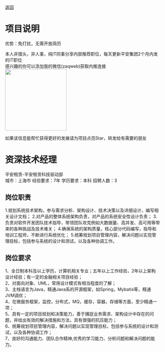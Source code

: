 [返回](../)

# 项目说明

优势：免打扰，无需开放简历

本人非猎头，非人事，纯IT同事分享内部推荐职位，每天更新平安集团2个月内发的IT职位  
感兴趣的你可以添加我的微信(zaqweb)获取内推连接  
<img src="https://github.com/zaqweb/PA-IT-JOBS/blob/master/WechatICode.jpeg"  height="200" width="200">

如果该信息能帮忙获得更好的发展请为项目点亮Star，转发给有需要的朋友

# 资深技术经理
平安租赁-平安租赁科技驱动部  
城市：上海市 经验要求：7年 学历要求：本科  招聘人数：3

## 岗位职责
1.规划系统技术架构，参与需求分析、架构设计、技术决策以及详细设计，编写相关设计文档；
2.对产品的整体系统架构负责，对产品的系统安全性设计负责；
3.负责对软件开发团队技术指导，带领团队攻克例如大数据量、高并发、高可用等带来的各种挑战及技术难关；
4.确保系统的架构质量，核心部分代码编写，指导和培训工程师，不断进行系统优化；
5.统筹规划项目管理内容，解决问题以实现管理目标，包括参与系统的设计和测试，以及各种协调工作。

## 岗位要求
1、全日制本科及以上学历，计算机相关专业；五年以上工作经验，2年以上架构设计经验；有一定的金融相关项目经验；			
2、对面向对象、UML，常用设计模式有相当程度的了解；			
3、主栈语言为Java，精通Java系的开源框架，如Spring，Mybatis等，精通JVM调优；			
4、在微服务框架，监控，分布式，MQ，缓存，容器，存储等方面，至少精通一项；			
5、具有一定的项目规划和决策能力，善于捕捉业务需求、架构设计中存在的问题，并给出有效的解决措施和方法，具有很强的抗压能力；			
6、统筹规划项目管理内容，解决问题以实现管理目标，包括参与系统的设计和测试，以及各种协调工作；			
7、良好的沟通能力、团队合作精神,优秀的学习能力、分析问题和解决问题的能力。




